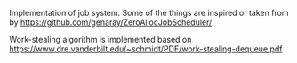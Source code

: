 Implementation of job system. Some of the things are inspired or taken from by https://github.com/genaray/ZeroAllocJobScheduler/ 

Work-stealing algorithm is implemented based on https://www.dre.vanderbilt.edu/~schmidt/PDF/work-stealing-dequeue.pdf
